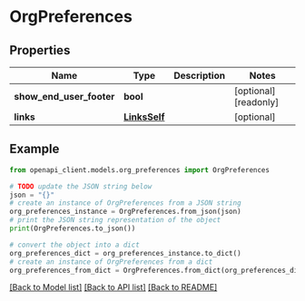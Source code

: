 # OrgPreferences


## Properties

Name | Type | Description | Notes
------------ | ------------- | ------------- | -------------
**show_end_user_footer** | **bool** |  | [optional] [readonly] 
**links** | [**LinksSelf**](LinksSelf.md) |  | [optional] 

## Example

```python
from openapi_client.models.org_preferences import OrgPreferences

# TODO update the JSON string below
json = "{}"
# create an instance of OrgPreferences from a JSON string
org_preferences_instance = OrgPreferences.from_json(json)
# print the JSON string representation of the object
print(OrgPreferences.to_json())

# convert the object into a dict
org_preferences_dict = org_preferences_instance.to_dict()
# create an instance of OrgPreferences from a dict
org_preferences_from_dict = OrgPreferences.from_dict(org_preferences_dict)
```
[[Back to Model list]](../README.md#documentation-for-models) [[Back to API list]](../README.md#documentation-for-api-endpoints) [[Back to README]](../README.md)


